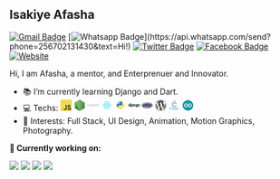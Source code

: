 ## Isakiye Afasha
[![Gmail Badge](https://img.shields.io/badge/-Gmail-c14438?style=flat-square&logo=Gmail&logoColor=white&link=mailto:contato.afashaisakiye@gmail.com)](mailto:contato.afashaisakiye@gmail.com) [![Whatsapp Badge](https://img.shields.io/badge/-Whatsapp-4CA143?style=flat-square&labelColor=4CA143&logo=whatsapp&logoColor=white&link=https://api.whatsapp.com/send?phone=256702131430&text=Hi!)](https://api.whatsapp.com/send?phone=256702131430&text=Hi!) [![Twitter Badge](https://img.shields.io/badge/-Twitter-1da1f2?style=flat-square&labelColor=1da1f2&logo=twitter&logoColor=white&link=https://www.twitter.com/iamafasha/)](https://www.twitter.com/iamafasha/) [![Facebook Badge](https://img.shields.io/badge/-Facebook-3b5998?style=flat-square&labelColor=3b5998&logo=facebook&logoColor=white&link=https://www.facebook.com/iamafasha/)](https://www.facebook.com/iamafasha/) [![Website](https://img.shields.io/badge/iamafasha.com-purple?style=flat-square&labelColor=purple&link=https://www.iamafasha.com/iamafasha/)](https://www.iamafasha.com/)

Hi, I am Afasha, a mentor, and Enterprenuer and Innovator.

- :books: I’m currently learning Django and Dart.
- :computer: Techs:
<img height="20" src="https://raw.githubusercontent.com/github/explore/80688e429a7d4ef2fca1e82350fe8e3517d3494d/topics/javascript/javascript.png">  <img height="20" src="https://raw.githubusercontent.com/github/explore/80688e429a7d4ef2fca1e82350fe8e3517d3494d/topics/nodejs/nodejs.png">  <img height="20" src="https://raw.githubusercontent.com/github/explore/80688e429a7d4ef2fca1e82350fe8e3517d3494d/topics/express/express.png">  <img height="20" src="https://raw.githubusercontent.com/github/explore/80688e429a7d4ef2fca1e82350fe8e3517d3494d/topics/react/react.png">      <img height="20" src="https://raw.githubusercontent.com/github/explore/80688e429a7d4ef2fca1e82350fe8e3517d3494d/topics/python/python.png">  <img height="20" src="https://raw.githubusercontent.com/github/explore/80688e429a7d4ef2fca1e82350fe8e3517d3494d/topics/django/django.png">      <img height="20" src="https://raw.githubusercontent.com/github/explore/80688e429a7d4ef2fca1e82350fe8e3517d3494d/topics/php/php.png">  <img height="20" src="https://raw.githubusercontent.com/github/explore/80688e429a7d4ef2fca1e82350fe8e3517d3494d/topics/wordpress/wordpress.png">      <img height="20" src="https://raw.githubusercontent.com/github/explore/80688e429a7d4ef2fca1e82350fe8e3517d3494d/topics/c/c.png">  <img height="20" src="https://raw.githubusercontent.com/github/explore/80688e429a7d4ef2fca1e82350fe8e3517d3494d/topics/arduino/arduino.png">
- :pushpin: Interests: Full Stack, UI Design, Animation, Motion Graphics, Photography.


**🌱 Currently working on:**

<code><a href="https://www.linearc.biz.org/" target="_blank"><img height="50" src="https://www.linearc.biz/wp-content/uploads/2020/04/Asset-10.png"></a></code>
<code><a href="https://iamafasha.com.com/en/1.1.x/" target="_blank"><img height="50" src="https://www.iamafasha.com/wp-content/uploads/2020/10/Layer_2-1.png"></a></code>
<code><a href="https://greenmile.netlify.app/" target="_blank"><img height="50" src="https://greenmile.netlify.app/logo.9d8327e6.png"></a></code>
<code><a href="https://www.smartupfactory.org.com/" target="_blank"><img height="50" src="https://smartupfactory.org/wp-content/uploads/2020/05/plan-smartup.jpg"></a></code>
